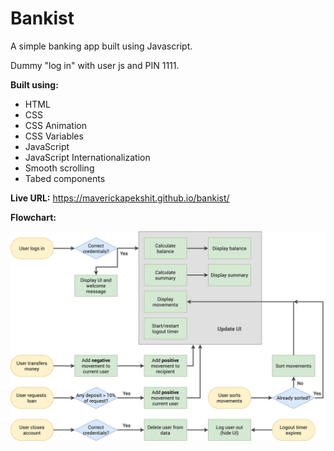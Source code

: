 # Bankist

A simple banking app built using Javascript.

Dummy "log in" with user js and PIN 1111.

**Built using:**

- HTML
- CSS
- CSS Animation
- CSS Variables
- JavaScript
- JavaScript Internationalization
- Smooth scrolling
- Tabed components

**Live URL:** https://maverickapekshit.github.io/bankist/

**Flowchart:**

![](https://github.com/MaverickApekshit/bankist/blob/main/Bankist-flowchart.png?raw=true)

